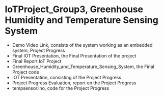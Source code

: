 # IoTProject_Group3, Greenhouse Humidity and Temperature Sensing System 

- Demo Video Link, consists of the system working as an embedded system, Project Progress<br> 
- Final IOT Presentation, the Final Presentation of the project<br>
- Final Report IoT Project<br>
- Greenhouse_Humidity_and_Temperature_Sensing_System, the Final Project code<br> 
- IOT Presentation, consisting of the Project Progress<br> 
- Project Progress Evaluation, report on the Project Progress<br> 
- tempsensor.ino, code for the Project Progress

